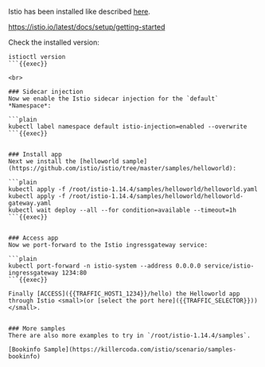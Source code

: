 
Istio has been installed like described [here](https://istio.io/latest/docs/setup/getting-started).

https://istio.io/latest/docs/setup/getting-started

Check the installed version:

```plain
istioctl version
```{{exec}}

<br>

### Sidecar injection
Now we enable the Istio sidecar injection for the `default` *Namespace*:

```plain
kubectl label namespace default istio-injection=enabled --overwrite
```{{exec}}


### Install app
Next we install the [helloworld sample](https://github.com/istio/istio/tree/master/samples/helloworld):

```plain
kubectl apply -f /root/istio-1.14.4/samples/helloworld/helloworld.yaml
kubectl apply -f /root/istio-1.14.4/samples/helloworld/helloworld-gateway.yaml
kubectl wait deploy --all --for condition=available --timeout=1h
```{{exec}}


### Access app
Now we port-forward to the Istio ingressgateway service:

```plain
kubectl port-forward -n istio-system --address 0.0.0.0 service/istio-ingressgateway 1234:80
```{{exec}}

Finally [ACCESS]({{TRAFFIC_HOST1_1234}}/hello) the Helloworld app through Istio <small>(or [select the port here]({{TRAFFIC_SELECTOR}}))</small>.


### More samples
There are also more examples to try in `/root/istio-1.14.4/samples`.

[Bookinfo Sample](https://killercoda.com/istio/scenario/samples-bookinfo)
